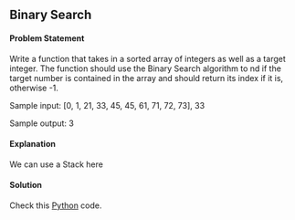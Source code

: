 ## Binary Search

#### Problem Statement


Write a function that takes in a sorted array of integers as well as a target integer. The function should use the Binary Search algorithm to nd if the target
number is contained in the array and should return its index if it is, otherwise -1.

Sample input: [0, 1, 21, 33, 45, 45, 61, 71, 72, 73], 33

Sample output: 3



#### Explanation

We can use a Stack here


#### Solution

Check this [Python](../python/Binary_Search.py) code.

